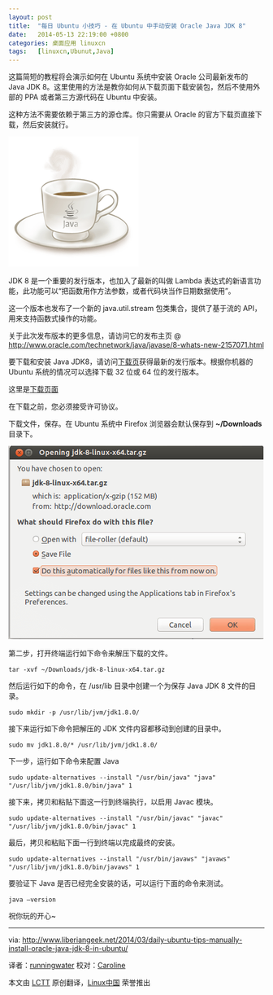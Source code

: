```yaml
---
layout: post
title:	"每日 Ubuntu 小技巧 - 在 Ubuntu 中手动安装 Oracle Java JDK 8"
date:	2014-05-13 22:19:00 +0800 
categories:	桌面应用 linuxcn 
tags:	[linuxcn,Ubunut,Java]
---
```



这篇简短的教程将会演示如何在 Ubuntu 系统中安装 Oracle 公司最新发布的 Java JDK 8。这里使用的方法是教你如何从下载页面下载安装包，然后不使用外部的 PPA 或者第三方源代码在 Ubuntu 中安装。


这种方法不需要依赖于第三方的源仓库。你只需要从 Oracle 的官方下载页直接下载，然后安装就行。


![](/Asserts/Images/album/201405/13/221944ndsl9yak620kt29y.png)


JDK 8 是一个重要的发行版本，也加入了最新的叫做 Lambda 表达式的新语言功能，此功能可以“把函数用作方法参数，或者代码块当作日期数据使用”。


这一个版本也发布了一个新的 java.util.stream 包类集合，提供了基于流的 API，用来支持函数式操作的功能。


关于此次发布版本的更多信息，请访问它的发布主页 @ <http://www.oracle.com/technetwork/java/javase/8-whats-new-2157071.html>


要下载和安装 Java JDK8，请访问[下载页](http://www.oracle.com/technetwork/java/javase/downloads/index.html)获得最新的发行版本。根据你机器的 Ubuntu 系统的情况可以选择下载 32 位或 64 位的发行版本。


这里是[下载页面](http://www.oracle.com/technetwork/java/javase/downloads/jdk8-downloads-2133151.html)


在下载之前，您必须接受许可协议。


下载文件，保存。在 Ubuntu 系统中 Firefox 浏览器会默认保存到 **~/Downloads** 目录下。


![oracle-jdk8-ubuntu ](/Asserts/Images/album/201405/13/221948negl6igpeebzxzne.png)


第二步，打开终端运行如下命令来解压下载的文件。



```
tar -xvf ~/Downloads/jdk-8-linux-x64.tar.gz

```

然后运行如下的命令，在 /usr/lib 目录中创建一个为保存 Java JDK 8 文件的目录。



```
sudo mkdir -p /usr/lib/jvm/jdk1.8.0/

```

接下来运行如下命令把解压的 JDK 文件内容都移动到创建的目录中。



```
sudo mv jdk1.8.0/* /usr/lib/jvm/jdk1.8.0/

```

下一步，运行如下命令来配置 Java



```
sudo update-alternatives --install "/usr/bin/java" "java" "/usr/lib/jvm/jdk1.8.0/bin/java" 1

```

接下来，拷贝和粘贴下面这一行到终端执行，以启用 Javac 模块。



```
sudo update-alternatives --install "/usr/bin/javac" "javac" "/usr/lib/jvm/jdk1.8.0/bin/javac" 1

```

最后，拷贝和粘贴下面一行到终端以完成最终的安装。



```
sudo update-alternatives --install "/usr/bin/javaws" "javaws" "/usr/lib/jvm/jdk1.8.0/bin/javaws" 1

```

要验证下 Java 是否已经完全安装的话，可以运行下面的命令来测试。



```
java –version 

```

祝你玩的开心~




---


via: <http://www.liberiangeek.net/2014/03/daily-ubuntu-tips-manually-install-oracle-java-jdk-8-in-ubuntu/>


译者：[runningwater](https://github.com/runningwater) 校对：[Caroline](https://github.com/carolinewuyan)


本文由 [LCTT](https://github.com/LCTT/TranslateProject) 原创翻译，[Linux中国](http://linux.cn/) 荣誉推出
